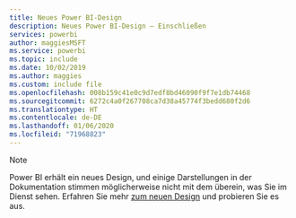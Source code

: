 ```yaml
---
title: Neues Power BI-Design
description: Neues Power BI-Design – Einschließen
services: powerbi
author: maggiesMSFT
ms.service: powerbi
ms.topic: include
ms.date: 10/02/2019
ms.author: maggies
ms.custom: include file
ms.openlocfilehash: 008b159c41e0c9d7edf8bd46090f9f7e1db74468
ms.sourcegitcommit: 6272c4a0f267708ca7d38a45774f3bedd680f2d6
ms.translationtype: HT
ms.contentlocale: de-DE
ms.lasthandoff: 01/06/2020
ms.locfileid: "71968823"
---
```

> [!NOTE]
> Power BI erhält ein neues Design, und einige Darstellungen in der Dokumentation stimmen möglicherweise nicht mit dem überein, was Sie im Dienst sehen. Erfahren Sie mehr [zum neuen Design](../service-new-look.md) und probieren Sie es aus.
